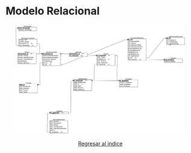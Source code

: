 #   Modelo Relacional

<div style="text-align: center;">
<img src="modelorelacional.png" alt="Modelo relacional" style="width: 90%; height: auto;"/>

[Regresar al índice](Indice.md)